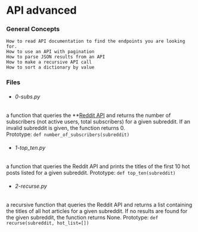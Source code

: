 # API advanced

### General Concepts
    How to read API documentation to find the endpoints you are looking for.
    How to use an API with pagination
    How to parse JSON results from an API
    How to make a recursive API call
    How to sort a dictionary by value

### Files
- ###### 0-subs.py
a function that queries the **[Reddit API](https://www.reddit.com/dev/api/) and returns the number of subscribers (not active users, total subscribers) for a given subreddit. If an invalid subreddit is given, the function returns 0. <br>
Prototype: `def number_of_subscribers(subreddit)`

- ###### 1-top_ten.py
a function that queries the Reddit API and prints the titles of the first 10 hot posts listed for a given subreddit.
Prototype: `def top_ten(subreddit)`

- ###### 2-recurse.py
a recursive function that queries the Reddit API and returns a list containing the titles of all hot articles for a given subreddit. If no results are found for the given subreddit, the function returns None.
Prototype: `def recurse(subreddit, hot_list=[])`